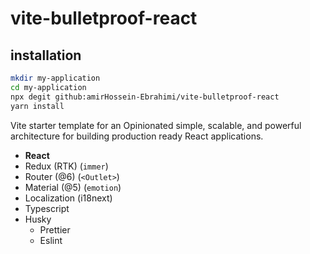# vite-bulletproof-react

## installation
```sh
mkdir my-application
cd my-application
npx degit github:amirHossein-Ebrahimi/vite-bulletproof-react
yarn install
```


Vite starter template for an Opinionated simple, scalable, and powerful architecture for building production ready React applications.

- **React**
- Redux (RTK) (`immer`)
- Router (@6) (`<Outlet>`)
- Material (@5) (`emotion`)
- Localization (i18next)
- Typescript
- Husky
  - Prettier
  - Eslint
